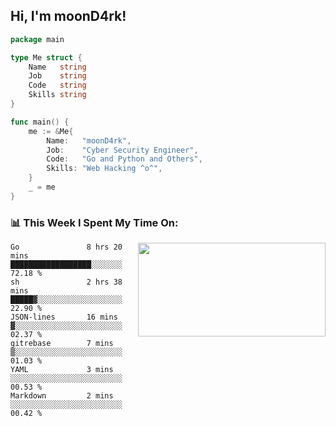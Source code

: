 <h2> Hi, I'm moonD4rk!</h2>

```go
package main

type Me struct {
	Name   string
	Job    string
	Code   string
	Skills string
}

func main() {
	me := &Me{
		Name:   "moonD4rk",
		Job:    "Cyber Security Engineer",
		Code:   "Go and Python and Others",
		Skills: "Web Hacking ^o^",
	}
	_ = me
}
```

<h3>📊 This Week I Spent My Time On:</h3>
<img align='right' src="https://github-readme-stats.vercel.app/api?username=moond4rk&show_icons=true&theme=radical", width="300" height="150">

<!--START_SECTION:waka-->

```text
Go               8 hrs 20 mins   ██████████████████░░░░░░░   72.18 %
sh               2 hrs 38 mins   █████▓░░░░░░░░░░░░░░░░░░░   22.90 %
JSON-lines       16 mins         ▓░░░░░░░░░░░░░░░░░░░░░░░░   02.37 %
gitrebase        7 mins          ▒░░░░░░░░░░░░░░░░░░░░░░░░   01.03 %
YAML             3 mins          ░░░░░░░░░░░░░░░░░░░░░░░░░   00.53 %
Markdown         2 mins          ░░░░░░░░░░░░░░░░░░░░░░░░░   00.42 %
```

<!--END_SECTION:waka-->

